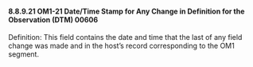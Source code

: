 #### 8.8.9.21 OM1-21 Date/Time Stamp for Any Change in Definition for the Observation (DTM) 00606

Definition: This field contains the date and time that the last of any field change was made and in the host’s record corresponding to the OM1 segment.
